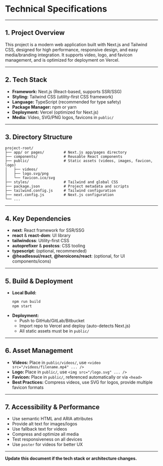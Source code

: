 # Technical Specifications

---

## 1. Project Overview
This project is a modern web application built with Next.js and Tailwind CSS, designed for high performance, responsive design, and easy media/branding integration. It supports video, logo, and favicon management, and is optimized for deployment on Vercel.

---

## 2. Tech Stack
- **Framework:** Next.js (React-based, supports SSR/SSG)
- **Styling:** Tailwind CSS (utility-first CSS framework)
- **Language:** TypeScript (recommended for type safety)
- **Package Manager:** npm or yarn
- **Deployment:** Vercel (optimized for Next.js)
- **Media:** Video, SVG/PNG logos, favicons in `public/`

---

## 3. Directory Structure
```
project-root/
├── app/ or pages/         # Next.js app/pages directory
├── components/            # Reusable React components
├── public/                # Static assets (videos, images, favicon, logo)
│   ├── videos/
│   ├── logo.svg/png
│   └── favicon.ico/svg
├── styles/                # Tailwind and global CSS
├── package.json           # Project metadata and scripts
├── tailwind.config.js     # Tailwind configuration
├── next.config.js         # Next.js configuration
└── ...
```

---

## 4. Key Dependencies
- **next**: React framework for SSR/SSG
- **react** & **react-dom**: UI library
- **tailwindcss**: Utility-first CSS
- **autoprefixer** & **postcss**: CSS tooling
- **typescript**: (optional, recommended)
- **@headlessui/react**, **@heroicons/react**: (optional, for UI components/icons)

---

## 5. Build & Deployment
- **Local Build:**
  ```sh
  npm run build
  npm start
  ```
- **Deployment:**
  - Push to GitHub/GitLab/Bitbucket
  - Import repo to Vercel and deploy (auto-detects Next.js)
  - All static assets must be in `public/`

---

## 6. Asset Management
- **Videos:** Place in `public/videos/`, use `<video src="/videos/filename.mp4" ... />`
- **Logo:** Place in `public/`, use `<img src="/logo.svg" ... />`
- **Favicon:** Place in `public/`, referenced automatically or via `<head>`
- **Best Practices:** Compress videos, use SVG for logos, provide multiple favicon formats

---

## 7. Accessibility & Performance
- Use semantic HTML and ARIA attributes
- Provide alt text for images/logos
- Use fallback text for videos
- Compress and optimize all media
- Test responsiveness on all devices
- Use `poster` for videos for better UX

---

**Update this document if the tech stack or architecture changes.** 